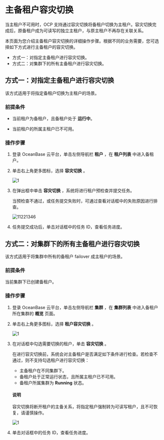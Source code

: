 # 主备租户容灾切换

当主租户不可用时，OCP 支持通过容灾切换将备租户切换为主租户。容灾切换完成后，原备租户成为可读写的独立主租户，与原主租户不再存在关联关系。

本页面为您介绍主备租户容灾切换的详细操作步骤。根据不同的业务需要，您可选择如下方式进行主备租户的容灾切换。

* 方式一：对指定主备租户进行容灾切换。
* 方式二：对集群下的所有主备租户进行容灾切换。

## 方式一：对指定主备租户进行容灾切换

该方式适用于将指定备租户切换为主租户的场景。

### 前提条件

* 当前租户为备租户，且备租户处于 **运行中**。

* 当前租户的所属主租户已不可用。

### 操作步骤

1. 登录 OceanBase 云平台，单击左侧导航栏 **租户** ，在 **租户列表** 中进入备租户。

2. 单击右上角更多图标，选择 **容灾切换** 。

   ![1](https://obbusiness-private.oss-cn-shanghai.aliyuncs.com/doc/img/ocp/420/%E5%AE%B9%E7%81%BE%E5%88%87%E6%8D%A2.png)

3. 在弹出框中单击 **容灾切换** ，系统将进行租户预检查并提交任务。

   当预检查不通过，或任务提交失败时，可通过查看对话框中的失败原因进行排查。

   ![11221346](https://obbusiness-private.oss-cn-shanghai.aliyuncs.com/doc/img/ocp/430/%E5%AE%B9%E7%81%BE%E5%88%87%E6%8D%A2.png)

4. 任务提交成功后，单击对话框中的任务 ID，查看任务进度。

## 方式二：对集群下的所有主备租户进行容灾切换

该方式适用于将集群中所有的备租户 failover 成主租户的场景。

### 前提条件

当前集群下已创建备租户。

### 操作步骤

1. 登录 OceanBase 云平台，单击左侧导航栏 **集群** ，在 **集群列表** 中进入备租户所在集群的 **概览** 页面。

2. 单击右上角更多图标，选择 **租户容灾切换** 。

   ![1](https://obbusiness-private.oss-cn-shanghai.aliyuncs.com/doc/img/ocp/420/%E7%A7%9F%E6%88%B7%E5%AE%B9%E7%81%BE%E5%88%87%E6%8D%A2-%E9%9B%86%E7%BE%A4.png)

3. 在对话框中勾选需要切换的租户，单击 **容灾切换** 。

   在进行容灾切换前，系统会对主备租户是否满足如下条件进行检查。若检查不通过，则不支持勾选租户进行容灾切换：

      * 主备租户在不同集群下。
      * 备租户处于正常运行状态，且所属主租户已不可用。
      * 备租户所属集群为 **Running** 状态。

    <main id="notice" type='explain'>
    <h4>说明</h4>
    <p>容灾切换将断开租户的主备关系，将指定租户强制转为可读写租户，且不可恢复，请谨慎操作。</p>
    </main>

   ![1](https://obbusiness-private.oss-cn-shanghai.aliyuncs.com/doc/img/ocp/430/%E5%AE%B9%E7%81%BE%E5%88%87%E6%8D%A2.png)

4. 单击对话框中的任务 ID，查看任务进度。
